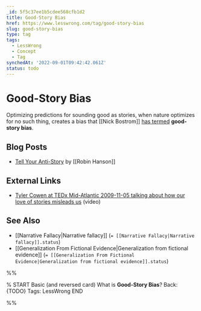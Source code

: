 ```yaml
---
_id: 5f5c37ee1b5cdee568cfb1d2
title: Good-Story Bias
href: https://www.lesswrong.com/tag/good-story-bias
slug: good-story-bias
type: tag
tags:
  - LessWrong
  - Concept
  - Tag
synchedAt: '2022-09-01T09:42:42.061Z'
status: todo
---
```


# Good-Story Bias

Optimizing predictions for sounding good as stories, when nature optimizes for no such thing, creates a bias that [[Nick Bostrom]] [has termed](http://www.nickbostrom.com/existential/risks.html) **good-story bias**.

## Blog Posts

- [Tell Your Anti-Story](http://overcomingbias.com/2007/07/tell-your-anti-.html) by [[Robin Hanson]]

## External Links

- [Tyler Cowen at TEDx Mid-Atlantic 2009-11-05 talking about how our love of stories misleads us](http://www.youtube.com/watch?v=RoEEDKwzNBw) (video)

## See Also

- [[Narrative Fallacy|Narrative fallacy]] (`= [[Narrative Fallacy|Narrative fallacy]].status`)
- [[Generalization From Fictional Evidence|Generalization from fictional evidence]] (`= [[Generalization From Fictional Evidence|Generalization from fictional evidence]].status`)


%%

% START
Basic (and reversed card)
What is **Good-Story Bias**?
Back: {TODO}
Tags: LessWrong
END

%%
	
